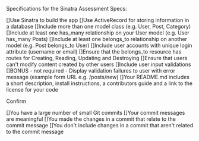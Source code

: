 Specifications for the Sinatra Assessment
Specs:

 []Use Sinatra to build the app
 []Use ActiveRecord for storing information in a database
 []Include more than one model class (e.g. User, Post, Category)
 []Include at least one has_many relationship on your User model (e.g. User has_many Posts)
 []Include at least one belongs_to relationship on another model (e.g. Post belongs_to User)
 []Include user accounts with unique login attribute (username or email)
 []Ensure that the belongs_to resource has routes for Creating, Reading, Updating and Destroying
 []Ensure that users can't modify content created by other users
 []Include user input validations
 []BONUS - not required - Display validation failures to user with error message (example form URL e.g. /posts/new)
 []Your README.md includes a short description, install instructions, a contributors guide and a link to the license for your code

Confirm

 []You have a large number of small Git commits
 []Your commit messages are meaningful
 []You made the changes in a commit that relate to the commit message
 []You don't include changes in a commit that aren't related to the commit message